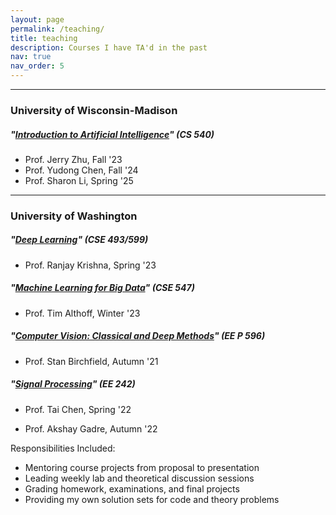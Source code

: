 ```yaml
---
layout: page
permalink: /teaching/
title: teaching
description: Courses I have TA'd in the past
nav: true
nav_order: 5
---
```

---
### University of Wisconsin-Madison

##### *"[Introduction to Artificial Intelligence](https://pages.cs.wisc.edu/~jerryzhu/cs540f23/index.html)"* (CS 540)
- Prof. Jerry Zhu, Fall '23
- Prof. Yudong Chen, Fall '24
- Prof. Sharon Li, Spring '25

---
### University of Washington

##### *"[Deep Learning](https://courses.cs.washington.edu/courses/cse493g1/23sp/)"* (CSE 493/599)
- Prof. Ranjay Krishna, Spring '23


##### *"[Machine Learning for Big Data](https://courses.cs.washington.edu/courses/cse547/23wi/)"* (CSE 547)
- Prof. Tim Althoff, Winter '23

##### *"[Computer Vision: Classical and Deep Methods](https://peden.ece.uw.edu/pmp/wp-content/uploads/sites/2/2022/04/AUT-21-Computer-Vision-Classical-and-Deep-Methods-Birchfield.pdf)"* (EE P 596)
- Prof. Stan Birchfield, Autumn '21

##### *"[Signal Processing](http://www.washington.edu/students/crscat/ee.html#ee215)"* (EE 242)
- Prof. Tai Chen, Spring '22

- Prof. Akshay Gadre, Autumn '22

Responsibilities Included:
- Mentoring course projects from proposal to presentation
- Leading weekly lab and theoretical discussion sessions
- Grading homework, examinations, and final projects
- Providing my own solution sets for code and theory problems